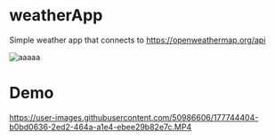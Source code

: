 # weatherApp
Simple weather app that connects to https://openweathermap.org/api

![aaaaa](https://user-images.githubusercontent.com/50986606/176656220-d6c496fd-03fc-41c6-b49e-c824d225240a.jpeg)

# Demo

https://user-images.githubusercontent.com/50986606/177744404-b0bd0636-2ed2-464a-a1e4-ebee29b82e7c.MP4
